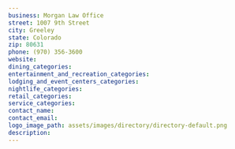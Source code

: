 ```yaml
---
business: Morgan Law Office
street: 1007 9th Street
city: Greeley
state: Colorado
zip: 80631
phone: (970) 356-3600
website: 
dining_categories: 
entertainment_and_recreation_categories: 
lodging_and_event_centers_categories: 
nightlife_categories: 
retail_categories: 
service_categories: 
contact_name: 
contact_email: 
logo_image_path: assets/images/directory/directory-default.png
description: 
---
```

